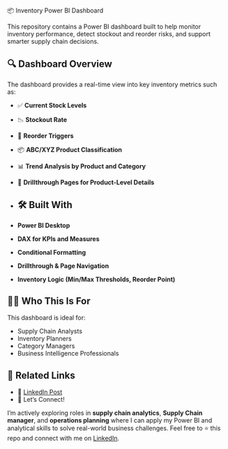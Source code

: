 📦 Inventory Power BI Dashboard

This repository contains a Power BI dashboard built to help monitor inventory performance, detect stockout and reorder risks, and support smarter supply chain decisions.

## 🔍 Dashboard Overview

The dashboard provides a real-time view into key inventory metrics such as:

- ✅ **Current Stock Levels**
- 📉 **Stockout Rate**
- 🔁 **Reorder Triggers**
- 📦 **ABC/XYZ Product Classification**
- 📊 **Trend Analysis by Product and Category**
- 🧠 **Drillthrough Pages for Product-Level Details**
- ## 🛠️ Built With

- **Power BI Desktop**
- **DAX for KPIs and Measures**
- **Conditional Formatting**
- **Drillthrough & Page Navigation**
- **Inventory Logic (Min/Max Thresholds, Reorder Point)**

## 🧑‍💼 Who This Is For

This dashboard is ideal for:
- Supply Chain Analysts
- Inventory Planners
- Category Managers
- Business Intelligence Professionals

## 🔗 Related Links

- 📄 [LinkedIn Post](https://www.linkedin.com/in/vinita-ashok-jha-bb54281a3/)
- 💬 Let’s Connect!

I’m actively exploring roles in **supply chain analytics**, **Supply Chain manager**, and **operations planning** where I can apply my Power BI and analytical skills to solve real-world business challenges.
Feel free to ⭐ this repo and  connect with me on [LinkedIn]([https://www.linkedin.com/in/vinita-ashok-jha-bb54281a3/](https://www.linkedin.com/posts/vinita-ashok-jha-bb54281a3_power-bi-inventory-risk-dashboard-activity-7336166821324075008-AxbI?utm_source=share&utm_medium=member_desktop&rcm=ACoAAC-VPrkBcLobf0waW6OSRfaP9MSWoT7_nxg)).

